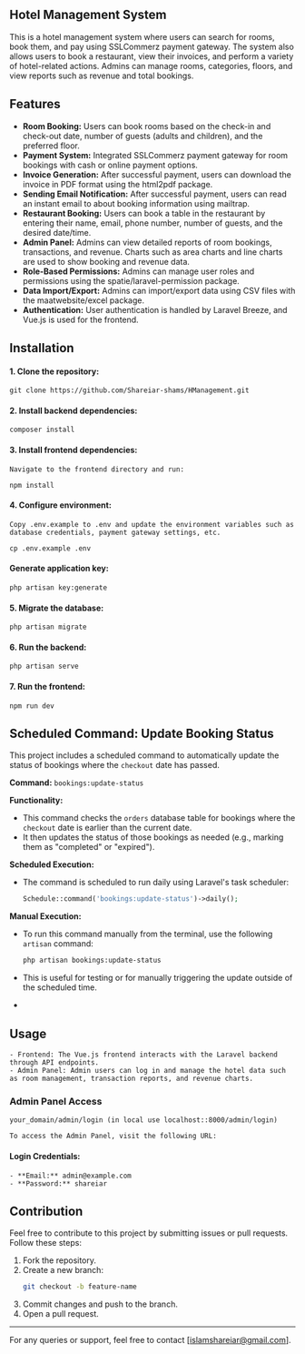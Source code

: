 ## Hotel Management System

This is a hotel management system where users can search for rooms, book them, and pay using SSLCommerz payment gateway. The system also allows users to book a restaurant, view their invoices, and perform a variety of hotel-related actions. Admins can manage rooms, categories, floors, and view reports such as revenue and total bookings.

## Features

- **Room Booking:** Users can book rooms based on the check-in and check-out date, number of guests (adults and children), and the preferred floor.
- **Payment System:** Integrated SSLCommerz payment gateway for room bookings with cash or online payment options.
- **Invoice Generation:** After successful payment, users can download the invoice in PDF format using the html2pdf package.
- **Sending Email Notification:** After successful payment, users can read an instant email to about booking information using mailtrap.
- **Restaurant Booking:** Users can book a table in the restaurant by entering their name, email, phone number, number of guests, and the desired date/time.
- **Admin Panel:** Admins can view detailed reports of room bookings, transactions, and revenue. Charts such as area charts and line charts are used to show booking and revenue data.
- **Role-Based Permissions:** Admins can manage user roles and permissions using the spatie/laravel-permission package.
- **Data Import/Export:** Admins can import/export data using CSV files with the maatwebsite/excel package.
- **Authentication:** User authentication is handled by Laravel Breeze, and Vue.js is used for the frontend.

## Installation

#### 1. Clone the repository:
   
    git clone https://github.com/Shareiar-shams/HManagement.git

#### 2. Install backend dependencies:

   
    composer install

#### 3. Install frontend dependencies:
    Navigate to the frontend directory and run:
    
    npm install


#### 4. Configure environment:
    Copy .env.example to .env and update the environment variables such as database credentials, payment gateway settings, etc.
    
    cp .env.example .env
    
#### Generate application key:
    php artisan key:generate

#### 5. Migrate the database:
    php artisan migrate

#### 6. Run the backend:
    php artisan serve
#### 7. Run the frontend:
    npm run dev

## Scheduled Command: Update Booking Status

This project includes a scheduled command to automatically update the status of bookings where the `checkout` date has passed.

**Command:** `bookings:update-status`

**Functionality:**

* This command checks the `orders` database table for bookings where the `checkout` date is earlier than the current date.
* It then updates the status of those bookings as needed (e.g., marking them as "completed" or "expired").

**Scheduled Execution:**

* The command is scheduled to run daily using Laravel's task scheduler:

    ```php
    Schedule::command('bookings:update-status')->daily();
    ```

**Manual Execution:**

* To run this command manually from the terminal, use the following `artisan` command:

    ```bash
    php artisan bookings:update-status
    ```

* This is useful for testing or for manually triggering the update outside of the scheduled time.
* 
## Usage

    - Frontend: The Vue.js frontend interacts with the Laravel backend through API endpoints.
    - Admin Panel: Admin users can log in and manage the hotel data such as room management, transaction reports, and revenue charts.

### Admin Panel Access
    your_domain/admin/login (in local use localhost::8000/admin/login)
    
    To access the Admin Panel, visit the following URL:

#### Login Credentials:
    - **Email:** admin@example.com
    - **Password:** shareiar


## Contribution
Feel free to contribute to this project by submitting issues or pull requests. Follow these steps:
1. Fork the repository.
2. Create a new branch:
   ```bash
   git checkout -b feature-name
   ```
3. Commit changes and push to the branch.
4. Open a pull request.


---

For any queries or support, feel free to contact [islamshareiar@gmail.com].
